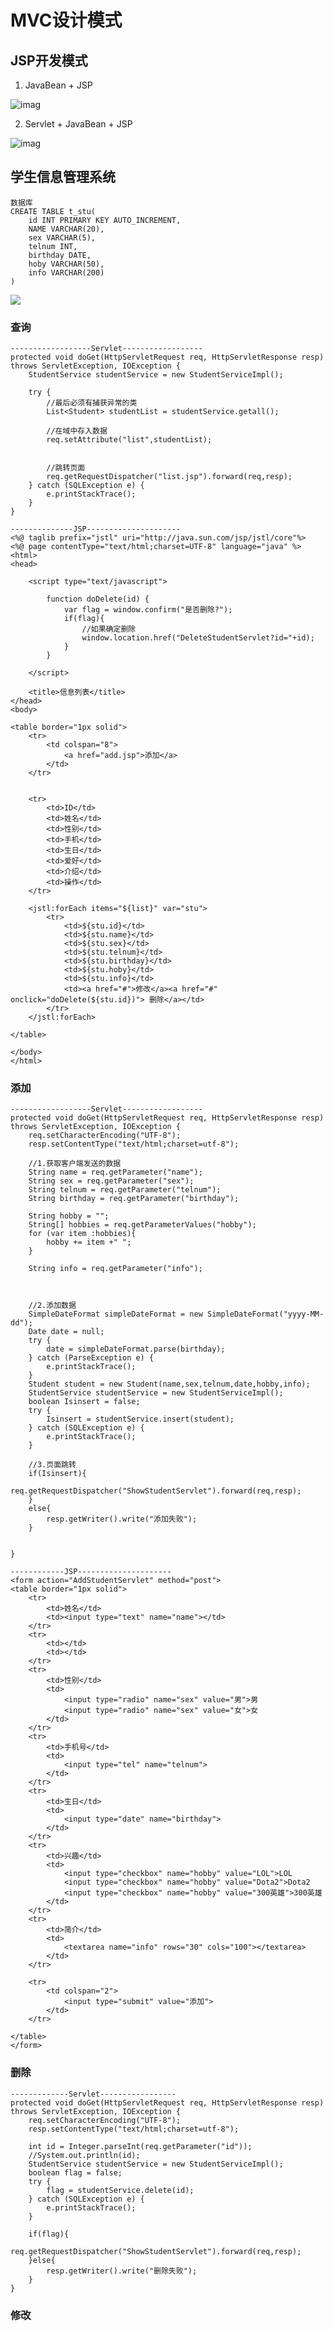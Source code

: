 # MVC设计模式
## JSP开发模式

1. JavaBean + JSP

![imag](https://github.com/kc345ws/MyDemos/blob/master/Sources/Imgs/MarkDown/Java/004JavaWeb/007MVC%E8%AE%BE%E8%AE%A1%E6%A8%A1%E5%BC%8F/img01.png?raw=true)

2. Servlet + JavaBean + JSP

![imag](https://github.com/kc345ws/MyDemos/blob/master/Sources/Imgs/MarkDown/Java/004JavaWeb/007MVC%E8%AE%BE%E8%AE%A1%E6%A8%A1%E5%BC%8F/img02.png?raw=true)

## 学生信息管理系统

    数据库
    CREATE TABLE t_stu(
    	id INT PRIMARY KEY AUTO_INCREMENT,
    	NAME VARCHAR(20),
    	sex VARCHAR(5),
    	telnum INT,
    	birthday DATE,
    	hoby VARCHAR(50),
    	info VARCHAR(200)
    )
    
![](https://raw.githubusercontent.com/kc345ws/MyDemos/master/imgs/20191014210459.png)

### 查询
    
    ------------------Servlet------------------
    protected void doGet(HttpServletRequest req, HttpServletResponse resp) throws ServletException, IOException {
        StudentService studentService = new StudentServiceImpl();

        try {
            //最后必须有捕获异常的类
            List<Student> studentList = studentService.getall();

            //在域中存入数据
            req.setAttribute("list",studentList);


            //跳转页面
            req.getRequestDispatcher("list.jsp").forward(req,resp);
        } catch (SQLException e) {
            e.printStackTrace();
        }
    }
    
    --------------JSP---------------------
    <%@ taglib prefix="jstl" uri="http://java.sun.com/jsp/jstl/core"%>
    <%@ page contentType="text/html;charset=UTF-8" language="java" %>
    <html>
    <head>
    
        <script type="text/javascript">
    
            function doDelete(id) {
                var flag = window.confirm("是否删除?");
                if(flag){
                    //如果确定删除
                    window.location.href("DeleteStudentServlet?id="+id);
                }
            }
    
        </script>
    
        <title>信息列表</title>
    </head>
    <body>
    
    <table border="1px solid">
        <tr>
            <td colspan="8">
                <a href="add.jsp">添加</a>
            </td>
        </tr>
    
    
        <tr>
            <td>ID</td>
            <td>姓名</td>
            <td>性别</td>
            <td>手机</td>
            <td>生日</td>
            <td>爱好</td>
            <td>介绍</td>
            <td>操作</td>
        </tr>
    
        <jstl:forEach items="${list}" var="stu">
            <tr>
                <td>${stu.id}</td>
                <td>${stu.name}</td>
                <td>${stu.sex}</td>
                <td>${stu.telnum}</td>
                <td>${stu.birthday}</td>
                <td>${stu.hoby}</td>
                <td>${stu.info}</td>
                <td><a href="#">修改</a><a href="#" onclick="doDelete(${stu.id})"> 删除</a></td>
            </tr>
        </jstl:forEach>
    
    </table>
    
    </body>
    </html>
    

### 添加

    ------------------Servlet------------------
    protected void doGet(HttpServletRequest req, HttpServletResponse resp) throws ServletException, IOException {
        req.setCharacterEncoding("UTF-8");
        resp.setContentType("text/html;charset=utf-8");

        //1.获取客户端发送的数据
        String name = req.getParameter("name");
        String sex = req.getParameter("sex");
        String telnum = req.getParameter("telnum");
        String birthday = req.getParameter("birthday");

        String hobby = "";
        String[] hobbies = req.getParameterValues("hobby");
        for (var item :hobbies){
            hobby += item +" ";
        }

        String info = req.getParameter("info");



        //2.添加数据
        SimpleDateFormat simpleDateFormat = new SimpleDateFormat("yyyy-MM-dd");
        Date date = null;
        try {
            date = simpleDateFormat.parse(birthday);
        } catch (ParseException e) {
            e.printStackTrace();
        }
        Student student = new Student(name,sex,telnum,date,hobby,info);
        StudentService studentService = new StudentServiceImpl();
        boolean Isinsert = false;
        try {
            Isinsert = studentService.insert(student);
        } catch (SQLException e) {
            e.printStackTrace();
        }

        //3.页面跳转
        if(Isinsert){
            req.getRequestDispatcher("ShowStudentServlet").forward(req,resp);
        }
        else{
            resp.getWriter().write("添加失败");
        }


    }
    
    ------------JSP---------------------
    <form action="AddStudentServlet" method="post">
    <table border="1px solid">
        <tr>
            <td>姓名</td>
            <td><input type="text" name="name"></td>
        </tr>
        <tr>
            <td></td>
            <td></td>
        </tr>
        <tr>
            <td>性别</td>
            <td>
                <input type="radio" name="sex" value="男">男
                <input type="radio" name="sex" value="女">女
            </td>
        </tr>
        <tr>
            <td>手机号</td>
            <td>
                <input type="tel" name="telnum">
            </td>
        </tr>
        <tr>
            <td>生日</td>
            <td>
                <input type="date" name="birthday">
            </td>
        </tr>
        <tr>
            <td>兴趣</td>
            <td>
                <input type="checkbox" name="hobby" value="LOL">LOL
                <input type="checkbox" name="hobby" value="Dota2">Dota2
                <input type="checkbox" name="hobby" value="300英雄">300英雄
            </td>
        </tr>
        <tr>
            <td>简介</td>
            <td>
                <textarea name="info" rows="30" cols="100"></textarea>
            </td>
        </tr>

        <tr>
            <td colspan="2">
                <input type="submit" value="添加">
            </td>
        </tr>

    </table>
    </form>
    

### 删除

    -------------Servlet-----------------
    protected void doGet(HttpServletRequest req, HttpServletResponse resp) throws ServletException, IOException {
        req.setCharacterEncoding("UTF-8");
        resp.setContentType("text/html;charset=utf-8");

        int id = Integer.parseInt(req.getParameter("id"));
        //System.out.println(id);
        StudentService studentService = new StudentServiceImpl();
        boolean flag = false;
        try {
            flag = studentService.delete(id);
        } catch (SQLException e) {
            e.printStackTrace();
        }

        if(flag){
            req.getRequestDispatcher("ShowStudentServlet").forward(req,resp);
        }else{
            resp.getWriter().write("删除失败");
        }
    }
    
   
### 修改

    





